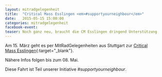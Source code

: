 ```yaml
---
layout: mitradgelegenheit
title:  "Critical Mass Esslingen <em>#supportyourneighbour</em>"
date:   2015-05-15 15:00:00
categories: mitradgelegenheit
facebook-event:
teaser: Noch ganz neu, braucht die CM Esslingen dringend Unterstützung.
---
```


Am 15.&nbsp;März geht es per MitRadGelegenheiten aus Stuttgart zur [Critical Mass Esslingen][CM-Esslingen]{:target="_blank"}.

Nähere Infos folgen bis zum 08. Mai.

Diese Fahrt ist Teil unserer Initiative *#supportyourneighbour*.




[CM-Esslingen]: https://criticalmassesslingen.wordpress.com/

